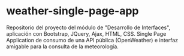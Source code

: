 # weather-single-page-app
Repositorio del proyecto del módulo de "Desarrollo de Interfaces", aplicación con Bootstrap, JQuery, Ajax, HTML, CSS. Single Page Application de consumo de una API pública (OpenWeather) e interfaz amigable para la consulta de la meteorología.
